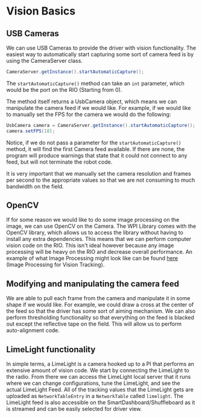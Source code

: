 # Vision Basics

## USB Cameras

We can use USB Cameras to provide the driver with vision functionality. The easiest way to automatically start capturing some sort of camera feed is by using the CameraServer class.

```java
CameraServer.getInstance().startAutomaticCapture();
```

The `startAutomaticCapture()` method can take an `int` parameter, which would be the port on the RIO (Starting from 0).

The method itself returns a UsbCamera object, which means we can manipulate the camera feed if we would like. For example, if we would like to manually set the FPS for the camera we would do the following:

```java
UsbCamera camera = CameraServer.getInstance().startAutomaticCapture();
camera.setFPS(18);
```

Notice, if we do not pass a parameter for the `startAutomaticCapture()` method, it will find the first Camera feed available. If there are none, the program will produce warnings that state that it could not connect to any feed, but will not terminate the robot code.

It is very important that we manually set the camera resolution and frames per second to the appropriate values so that we are not consuming to much bandwidth on the field.

## OpenCV

If for some reason we would like to do some image processing on the image, we can use OpenCV on the Camera. The WPI Library comes with the OpenCV library, which allows us to access the library without having to install any extra dependencies. This means that we can perform computer vision code on the RIO. This isn't ideal however because any image processing will be heavy on the RIO and decrease overall performance. An example of what Image Processing might look like can be found [here](https://github.com/NAHSRobotics-Team5667/Vision-ImageProcessing) (Image Processing for Vision Tracking).

## Modifying and manipulating the camera feed

We are able to pull each frame from the camera and manipulate it in some shape if we would like. For example, we could draw a cross at the center of the feed so that the driver has some sort of aiming mechanism. We can also perform thresholding functionality so that everything on the feed is blacked out except the reflective tape on the field. This will allow us to perform auto-alignment code.

## LimeLight functionality

In simple terms, a LimeLight is a camera hooked up to a PI that performs an extensive amount of vision code. We start by connecting the LimeLight to the radio. From there we can access the LimeLight local server that it runs where we can change configurations, tune the LimeLight, and see the actual LimeLight Feed. All of the tracking values that the LimeLight gets are uploaded as `NetworkTableEntry` in a `NetworkTable` called `limelight`.
The LimeLight feed is also accessible on the SmartDashboard/Shuffleboard as it is streamed and can be easily selected for driver view.
